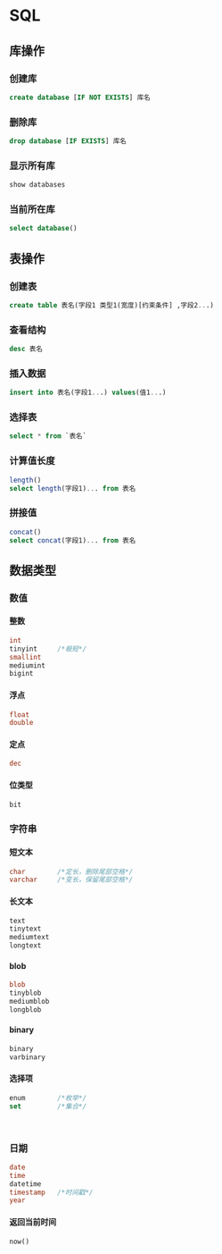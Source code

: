 # SQL

## 库操作

### 创建库

```sql
create database [IF NOT EXISTS] 库名
```

[IF NOT EXISTS]:可选，如果不存在，则创建；



### 删除库

```sql
drop database [IF EXISTS] 库名
```

[database]: 也可以是table等等;
[IF EXISTS]: 可选，如果存在，则删除;



### 显示所有库

```sql
show databases
```



### 当前所在库

```sql
select database()
```



## 表操作

### 创建表

```sql
create table 表名(字段1 类型1(宽度)[约束条件] ,字段2...)
```

[约束条件]:可选unsigned(无符号)，zerofill(零填充，同时无符号);
[宽度]:可选;



### 查看结构

```sql
desc 表名
```



### 插入数据

```sql
insert into 表名(字段1...) values(值1...)
```

[字段]:可选，指定字段；



### 选择表

```sql
select * from `表名`
```



### 计算值长度

```sql
length()
select length(字段1)... from 表名
```



### 拼接值

```sql
concat()
select concat(字段1)... from 表名
```



## 数据类型

### 数值

#### 整数

```sql
int
tinyint 	/*极短*/
smallint
mediumint
bigint
```

[约束条件]:unsigned限定只能存正值(无符号，储值翻倍)；
[宽度]:仅为显示宽度；



#### 浮点

```sql
float
double
```

[参数1]:总位数；
[参数2]:小数位；
[宽度]:限制宽度；



#### 定点

```sql
dec
```



#### 位类型

```sql
bit
```



### 字符串

#### 短文本

```sql
char		/*定长，删除尾部空格*/
varchar		/*变长，保留尾部空格*/
```



#### 长文本

```sql
text
tinytext
mediumtext
longtext
```



#### blob

```sql
blob
tinyblob
mediumblob
longblob
```



#### binary

```sql
binary
varbinary
```



#### 选择项

```sql
enum		/*枚举*/
set			/*集合*/
```

​		

### 日期

```sql
date
time
datetime
timestamp	/*时间戳*/
year
```



#### 返回当前时间

```sql
now()
```

